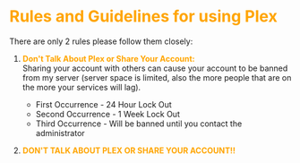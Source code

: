 # <span style="color:orange">Rules and Guidelines for using Plex </span>

There are only 2 rules please follow them closely:

1. <span style="color:orange"> **Don't Talk About Plex or Share Your Account:** </span> <br>
   Sharing your account with others can cause your account to be banned from my server (server space is limited, also the more people that are on the more your services will lag).
    *  First Occurrence - 24 Hour Lock Out<br>
    *  Second Occurrence - 1 Week Lock Out<br>
    *  Third Occurrence - Will be banned until you contact the administrator<br>

2. <span style="color:orange"> **DON'T TALK ABOUT PLEX OR SHARE YOUR ACCOUNT!!** </span>
